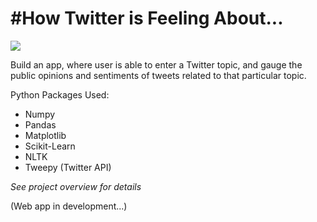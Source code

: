 # #How Twitter is Feeling About...
<img src="`jupyter notebook`/image/morning-brew-V6CdmV277nY-unsplash.jpg.jpg">


Build an app, where user is able to enter a Twitter topic, and gauge the public opinions and sentiments of tweets related to that particular topic.

Python Packages Used:
- Numpy
- Pandas
- Matplotlib
- Scikit-Learn
- NLTK
- Tweepy (Twitter API)

*See project overview for details*

(Web app in development...)
